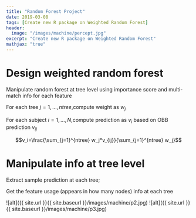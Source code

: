 ```yaml
---
title: "Random Forest Project"
date: 2019-03-08
tags: [Create new R package on Weighted Random Forest]
header:
  image: "/images/machine/percept.jpg"
excerpt: "Create new R package on Weighted Random Forest"
mathjax: "true"
---
```


# Design weighted random forest
Manipulate random forest at tree level using importance score and
multi-match info for each feature

For each tree  $j=1,…,ntree$,compute weight as $w_j$

For each subject $i=1,…,N$,compute prediction as $v_i$  based on OBB prediction  $v_{ij}$  

$$v_i=\frac{\sum_{j=1}^{ntree} w_j*v_{ij}}{\sum_{j=1}^{ntree} w_j}$$

# Manipulate info at tree level
Extract sample prediction at each tree;

Get the feature usage (appears in how many nodes) info at each tree

![alt]({{ site.url }}{{ site.baseurl }}/images/machine/p2.jpg)
![alt]({{ site.url }}{{ site.baseurl }}/images/machine/p3.jpg)
